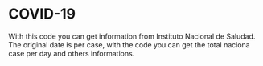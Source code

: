 # COVID-19


With this code you can get information from Instituto Nacional de Saludad. The original date is per case, with the code you can get the total naciona case per day and others informations. 
